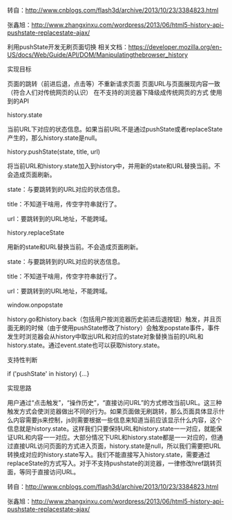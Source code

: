 
转自：http://www.cnblogs.com/flash3d/archive/2013/10/23/3384823.html

张鑫旭：http://www.zhangxinxu.com/wordpress/2013/06/html5-history-api-pushstate-replacestate-ajax/



利用pushState开发无刷页面切换
相关文档：https://developer.mozilla.org/en-US/docs/Web/Guide/API/DOM/Manipulatingthebrowser_history

实现目标

页面的跳转（前进后退，点击等）不重新请求页面
页面URL与页面展现内容一致（符合人们对传统网页的认识）
在不支持的浏览器下降级成传统网页的方式
使用到的API

history.state

当前URL下对应的状态信息。如果当前URL不是通过pushState或者replaceState产生的，那么history.state是null。

history.pushState(state, title, url)

将当前URL和history.state加入到history中，并用新的state和URL替换当前。不会造成页面刷新。

state：与要跳转到的URL对应的状态信息。

title：不知道干啥用，传空字符串就行了。

url：要跳转到的URL地址，不能跨域。

history.replaceState

用新的state和URL替换当前。不会造成页面刷新。

state：与要跳转到的URL对应的状态信息。

title：不知道干啥用，传空字符串就行了。

url：要跳转到的URL地址，不能跨域。

window.onpopstate

history.go和history.back（包括用户按浏览器历史前进后退按钮）触发，并且页面无刷的时候（由于使用pushState修改了history）会触发popstate事件，事件发生时浏览器会从history中取出URL和对应的state对象替换当前的URL和history.state。通过event.state也可以获取history.state。

支持性判断

if ('pushState' in history) {...}

实现思路

用户通过“点击触发”，“操作历史”，“直接访问URL”的方式修改当前URL。这三种触发方式会使浏览器做出不同的行为。如果页面做无刷跳转，那么页面具体显示什么内容需要js来控制，js则需要根据一些信息来知道当前应该显示什么内容，这个信息就是history.state。这样我们只要保持URL和history.state一一对应，就能保证URL和内容一一对应。大部分情况下URL和history.state都是一一对应的，但通过直接URL访问页面的方式进入页面，history.state是null，所以我们需要把URL转换成对应的history.state写入。我们不能直接写入history.state，需要通过replaceState的方式写入。对于不支持pushstate的浏览器，一律修改href跳转页面，等同于直接访问URL。


转自：http://www.cnblogs.com/flash3d/archive/2013/10/23/3384823.html

张鑫旭：http://www.zhangxinxu.com/wordpress/2013/06/html5-history-api-pushstate-replacestate-ajax/